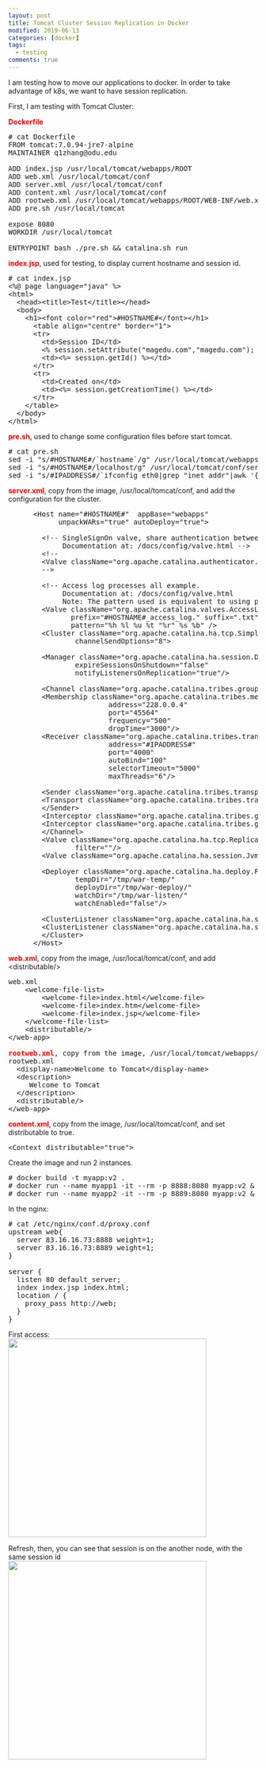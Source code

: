 ```yaml
---
layout: post
title: Tomcat Cluster Session Replication in Docker
modified: 2019-06-13
categories: [docker]
tags: 
  - testing
comments: true
---
```

I am testing how to move our applications to docker. 
In order to take advantage of k8s, we want to have session replication.

First, I am testing with Tomcat Cluster:

<span style="color:#ff0000;"><strong>Dockerfile</strong></span>
<pre class="prettyprint lang-sql linenums=1 ">
# cat Dockerfile 
FROM tomcat:7.0.94-jre7-alpine
MAINTAINER q1zhang@odu.edu

ADD index.jsp /usr/local/tomcat/webapps/ROOT
ADD web.xml /usr/local/tomcat/conf
ADD server.xml /usr/local/tomcat/conf
ADD content.xml /usr/local/tomcat/conf
ADD rootweb.xml /usr/local/tomcat/webapps/ROOT/WEB-INF/web.xml
ADD pre.sh /usr/local/tomcat

expose 8080
WORKDIR /usr/local/tomcat

ENTRYPOINT bash ./pre.sh && catalina.sh run
</pre>

<span style="color:#ff0000;"><strong>index.jsp</strong></span>, used for testing, to display current hostname and session id.
<pre class="prettyprint lang-sql linenums=1 ">
# cat index.jsp 
&lt;%@ page language="java" %&gt;
&lt;html&gt;
  &lt;head&gt;&lt;title&gt;Test&lt;/title&gt;&lt;/head&gt;
  &lt;body&gt;
    &lt;h1&gt;&lt;font color="red"&gt;#HOSTNAME#&lt;/font&gt;&lt;/h1&gt;
      &lt;table align="centre" border="1"&gt;
      &lt;tr&gt;
        &lt;td&gt;Session ID&lt;/td&gt;
        &lt;% session.setAttribute("magedu.com","magedu.com"); %&gt;
        &lt;td&gt;&lt;%= session.getId() %&gt;&lt;/td&gt;
      &lt;/tr&gt;
      &lt;tr&gt;
        &lt;td&gt;Created on&lt;/td&gt;
        &lt;td&gt;&lt;%= session.getCreationTime() %&gt;&lt;/td&gt;
      &lt;/tr&gt;
    &lt;/table&gt;
  &lt;/body&gt;
&lt;/html&gt;
</pre>

<span style="color:#ff0000;"><strong>pre.sh</strong></span>, used to change some configuration files before start tomcat.
<pre class="prettyprint lang-sql linenums=1 ">
# cat pre.sh 
sed -i "s/#HOSTNAME#/`hostname`/g" /usr/local/tomcat/webapps/ROOT/index.jsp
sed -i "s/#HOSTNAME#/localhost/g" /usr/local/tomcat/conf/server.xml
sed -i "s/#IPADDRESS#/`ifconfig eth0|grep "inet addr"|awk '{print $2}'|sed 's/addr://g'`/g" /usr/local/tomcat/conf/server.xml
</pre>

<span style="color:#ff0000;"><strong>server.xml</strong></span>, copy from the image, /usr/local/tomcat/conf, and add the configuration for the cluster.
<pre class="prettyprint lang-sql linenums=1 ">
      &lt;Host name="#HOSTNAME#"  appBase="webapps"
            unpackWARs="true" autoDeploy="true"&gt;

        &lt;!-- SingleSignOn valve, share authentication between web applications
             Documentation at: /docs/config/valve.html --&gt;
        &lt;!--
        &lt;Valve className="org.apache.catalina.authenticator.SingleSignOn" /&gt;
        --&gt;

        &lt;!-- Access log processes all example.
             Documentation at: /docs/config/valve.html
             Note: The pattern used is equivalent to using pattern="common" --&gt;
        &lt;Valve className="org.apache.catalina.valves.AccessLogValve" directory="logs"
               prefix="#HOSTNAME#_access_log." suffix=".txt"
               pattern="%h %l %u %t &quot;%r&quot; %s %b" /&gt;
        &lt;Cluster className="org.apache.catalina.ha.tcp.SimpleTcpCluster"
                channelSendOptions="8"&gt;

        &lt;Manager className="org.apache.catalina.ha.session.DeltaManager"
                expireSessionsOnShutdown="false"
                notifyListenersOnReplication="true"/&gt;

        &lt;Channel className="org.apache.catalina.tribes.group.GroupChannel"&gt;
        &lt;Membership className="org.apache.catalina.tribes.membership.McastService"
                        address="228.0.0.4"
                        port="45564"
                        frequency="500"
                        dropTime="3000"/&gt;
        &lt;Receiver className="org.apache.catalina.tribes.transport.nio.NioReceiver"
                        address="#IPADDRESS#" 
                        port="4000"
                        autoBind="100"
                        selectorTimeout="5000"
                        maxThreads="6"/&gt;

        &lt;Sender className="org.apache.catalina.tribes.transport.ReplicationTransmitter"&gt;
        &lt;Transport className="org.apache.catalina.tribes.transport.nio.PooledParallelSender"/&gt;
        &lt;/Sender&gt;
        &lt;Interceptor className="org.apache.catalina.tribes.group.interceptors.TcpFailureDetector"/&gt;
        &lt;Interceptor className="org.apache.catalina.tribes.group.interceptors.MessageDispatch15Interceptor"/&gt;
        &lt;/Channel&gt;
        &lt;Valve className="org.apache.catalina.ha.tcp.ReplicationValve"
                filter=""/&gt;
        &lt;Valve className="org.apache.catalina.ha.session.JvmRouteBinderValve"/&gt;

        &lt;Deployer className="org.apache.catalina.ha.deploy.FarmWarDeployer"
                tempDir="/tmp/war-temp/"
                deployDir="/tmp/war-deploy/"
                watchDir="/tmp/war-listen/"
                watchEnabled="false"/&gt;

        &lt;ClusterListener className="org.apache.catalina.ha.session.JvmRouteSessionIDBinderListener"/&gt;
        &lt;ClusterListener className="org.apache.catalina.ha.session.ClusterSessionListener"/&gt;
        &lt;/Cluster&gt;
      &lt;/Host&gt;
</pre>

<span style="color:#ff0000;"><strong>web.xml</strong></span>, copy from the image, /usr/local/tomcat/conf, and add &lt;distributable/&gt;
<pre class="prettyprint lang-sql linenums=1 ">
web.xml
    &lt;welcome-file-list&gt;
        &lt;welcome-file&gt;index.html&lt;/welcome-file&gt;
        &lt;welcome-file&gt;index.htm&lt;/welcome-file&gt;
        &lt;welcome-file&gt;index.jsp&lt;/welcome-file&gt;
    &lt;/welcome-file-list&gt;
    &lt;distributable/&gt;
&lt;/web-app&gt;

<span style="color:#ff0000;"><strong>rootweb.xml</strong></span>, copy from the image, /usr/local/tomcat/webapps/ROOT/WEB-INF/web.xml, and add &lt;distributable/&gt;
rootweb.xml
  &lt;display-name&gt;Welcome to Tomcat&lt;/display-name&gt;
  &lt;description&gt;
     Welcome to Tomcat
  &lt;/description&gt;
  &lt;distributable/&gt; 
&lt;/web-app&gt;
</pre>

<span style="color:#ff0000;"><strong>content.xml</strong></span>, copy from the image, /usr/local/tomcat/conf, and set distributable to true.
<pre class="prettyprint lang-sql linenums=1 ">
&lt;Context distributable="true"&gt;
</pre>

Create the image and run 2 instances.
<pre class="prettyprint lang-sql linenums=1 ">
# docker build -t myapp:v2 .
# docker run --name myapp1 -it --rm -p 8888:8080 myapp:v2 &
# docker run --name myapp2 -it --rm -p 8889:8080 myapp:v2 &
</pre>

In the nginx:
<pre class="prettyprint lang-sql linenums=1 ">
# cat /etc/nginx/conf.d/proxy.conf
upstream web{
  server 83.16.16.73:8888 weight=1;
  server 83.16.16.73:8889 weight=1;
}

server {
  listen 80 default_server;
  index index.jsp index.html;
  location / {
    proxy_pass http://web;
  }
}
</pre>

First access:<br/>
<img src="{{site.baseurl}}/images/20190613.1.png" width="400"/>

Refresh, then, you can see that session is on the another node, with the same session id<br/>
<img src="{{site.baseurl}}/images/20190613.2.png" width="400"/>

